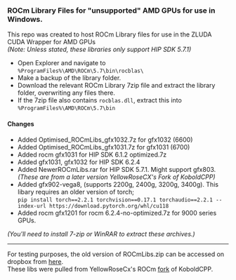 ### ROCm Library Files for "unsupported" AMD GPUs for use in Windows.

This repo was created to host ROCm Library files for use in the ZLUDA CUDA Wrapper for AMD GPUs  
_(Note: Unless stated, these libraries only support HIP SDK 5.7.1)_  

- Open Explorer and navigate to  `%ProgramFiles%\AMD\ROCm\5.7\bin\rocblas\`  
- Make a backup of the library folder.  
- Download the relevant ROCm Library 7zip file and extract the library folder, overwriting any files there.
- If the 7zip file also contains `rocblas.dll`, extract this into `%ProgramFiles%\AMD\ROCm\5.7\bin`  

#### Changes
- Added Optimised_ROCmLibs_gfx1032.7z for gfx1032 (6600)  
- Added Optimised_ROCmLibs_gfx1031.7z for gfx1031 (6700)  
- Added rocm gfx1031 for HIP SDK 6.1.2 optimized.7z  
- Added gfx1031, gfx1032 for HIP SDK 6.2.4  
- Added NewerROCmLibs.rar for HIP SDK 5.7.1. Might support gfx803.  
   _(These are from a later version YellowRoseCX's Fork of KoboldCPP)_
- Added gfx902-vega8, (supports 2200g, 2400g, 3200g, 3400g). This libary requires an older version of torch;  
  `pip install torch==2.2.1 torchvision==0.17.1 torchaudio==2.2.1 --index-url https://download.pytorch.org/whl/cu118`
- Added rocm gfx1201 for rocm 6.2.4-no-optimized.7z for 9000 series GPUs.
  
_(You'll need to install 7-zip or WinRAR to extract these archives.)_

---

For testing purposes, the old version of ROCmLibs.zip can be accessed on dropbox from [here](https://www.dropbox.com/scl/fi/qx0ritf10zqof3rlw3rfh/ROCmLibs.zip?rlkey=t8kmkbhm7muk6a26kxoexw0mb&st=kthr8d9f&dl=0).  
These libs were pulled from YellowRoseCx's ROCm [fork](https://github.com/YellowRoseCx/koboldcpp-rocm) of KoboldCPP.
